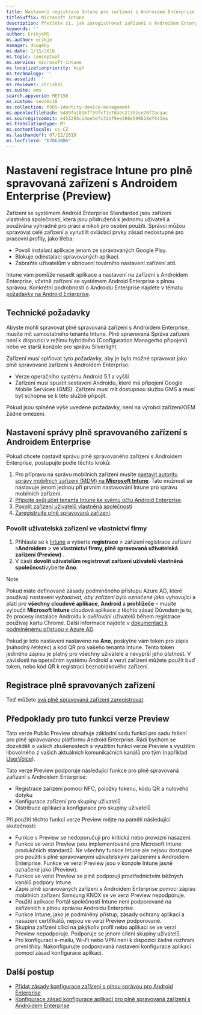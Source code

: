 ```yaml
---
title: Nastavení registrace Intune pro zařízení s Androidem Enterprise s plnou správou
titleSuffix: Microsoft Intune
description: Přečtěte si, jak zaregistrovat zařízení s Androidem Enterprise s plnou správou v Intune.
keywords: ''
author: ErikjeMS
ms.author: erikje
manager: dougeby
ms.date: 1/15/2018
ms.topic: conceptual
ms.service: microsoft-intune
ms.localizationpriority: high
ms.technology: ''
ms.assetid: ''
ms.reviewer: chrisbal
ms.suite: ems
search.appverid: MET150
ms.custom: seodec18
ms.collection: M365-identity-device-management
ms.openlocfilehash: 54d9fa1016ff39fcf1e7da9c21391ce70f7acaac
ms.sourcegitcommit: e451295ca3ee3efc31bf9ee360e599b28ef643ea
ms.translationtype: MT
ms.contentlocale: cs-CZ
ms.lasthandoff: 07/12/2019
ms.locfileid: "67863086"
---
```

# <a name="set-up-intune-enrollment-of-android-enterprise-fully-managed-devices-preview"></a>Nastavení registrace Intune pro plně spravovaná zařízení s Androidem Enterprise (Preview)

Zařízení se systémem Android Enterprise Standarded jsou zařízení vlastněná společností, která jsou přidružená k jednomu uživateli a používána výhradně pro práci a nikoli pro osobní použití. Správci můžou spravovat celé zařízení a vynutilit ovládací prvky zásad nedostupné pro pracovní profily, jako třeba:
- Povolí instalaci aplikace jenom ze spravovaných Google Play.
- Blokuje odinstalaci spravovaných aplikací.
- Zabraňte uživatelům v obnovení továrního nastavení zařízení atd.

Intune vám pomůže nasadit aplikace a nastavení na zařízení s Androidem Enterprise, včetně zařízení se systémem Android Enterprise s plnou správou. Konkrétní podrobnosti o Androidu Enterprise najdete v tématu [požadavky na Android Enterprise](https://support.google.com/work/android/answer/6174145?hl=en&ref_topic=6151012).

## <a name="technical-requirements"></a>Technické požadavky

Abyste mohli spravovat plně spravovaná zařízení s Androidem Enterprise, musíte mít samostatného tenanta Intune. Plně spravovaná Správa zařízení není k dispozici v režimu hybridního (Configuration Managerho připojení) nebo ve starší konzole pro správu Silverlight.

Zařízení musí splňovat tyto požadavky, aby je bylo možné spravovat jako plně spravované zařízení s Androidem Enterprise:

- Verze operačního systému Android 5.1 a vyšší
- Zařízení musí spustit sestavení Androidu, které má připojení Google Mobile Services (GMS). Zařízení musí mít dostupnou službu GMS a musí být schopna se k této službě připojit.

Pokud jsou splněné výše uvedené požadavky, není na výrobci zařízení/OEM žádné omezení.

## <a name="set-up-android-enterprise-fully-managed-device-management"></a>Nastavení správy plně spravovaného zařízení s Androidem Enterprise

Pokud chcete nastavit správu plně spravovaného zařízení s Androidem Enterprise, postupujte podle těchto kroků:

1. Pro přípravu na správu mobilních zařízení musíte [nastavit autoritu správy mobilních zařízení (MDM) na **Microsoft Intune**](mdm-authority-set.md). Tato možnost se nastavuje jenom jednou při prvním nastavování Intune pro správu mobilních zařízení.
2. [Připojte svůj účet tenanta Intune ke svému účtu Android Enterprise](connect-intune-android-enterprise.md).
3. [Povolit zařízení uživatelů vlastněná společností](#enable-corporate-owned-user-devices)
4. [Zaregistrujte plně spravovaná zařízení](#enroll-the-fully-managed-devices).

### <a name="enable-corporate-owned-user-devices"></a>Povolit uživatelská zařízení ve vlastnictví firmy

1. Přihlaste se k [Intune](https://go.microsoft.com/fwlink/?linkid=2090973) a vyberte **registrace** > zařízení registrace zařízení s**Androidem** > **ve vlastnictví firmy, plně spravovaná uživatelská zařízení (Preview)** .
2. V části **dovolit uživatelům registrovat zařízení uživatelů vlastněná společností**vyberte **Ano**.

> [!NOTE]
> Pokud máte definované zásady podmíněného přístupu Azure AD, které používají nastavení *vyžadovat, aby zařízení bylo označené jako vyhovující* a platí pro **všechny cloudové aplikace**, **Android** a **prohlížeče** – musíte vyloučit **Microsoft Intune** cloudová aplikace z těchto zásad Důvodem je to, že procesy instalace Androidu k ověřování uživatelů během registrace používají kartu Chrome. Další informace najdete v [dokumentaci k podmíněnému přístupu v Azure AD](https://docs.microsoft.com/azure/active-directory/conditional-access/).

Pokud je toto nastavení nastaveno na **Ano**, poskytne vám token pro zápis (náhodný řetězec) a kód QR pro vašeho tenanta Intune. Tento token jediného zápisu je platný pro všechny uživatele a nevyprší jeho platnost. V závislosti na operačním systému Android a verzi zařízení můžete použít buď token, nebo kód QR k registraci beznabídkového zařízení.

## <a name="enroll-the-fully-managed-devices"></a>Registrace plně spravovaných zařízení
Teď můžete [svá plně spravovaná zařízení zaregistrovat](android-dedicated-devices-fully-managed-enroll.md).

## <a name="considerations-for-this-preview-feature"></a>Předpoklady pro tuto funkci verze Preview
Tato verze Public Preview obsahuje základní sadu funkcí pro sadu řešení pro plně spravovanou platformu Android Enterprise. Rádi bychom se dozvěděli o vašich zkušenostech s využitím funkcí verze Preview s využitím libovolného z vašich aktuálních komunikačních kanálů pro tým (například [UserVoice](https://microsoftintune.uservoice.com/forums/291681-ideas?category_id=210853)).

Tato verze Preview podporuje následující funkce pro plně spravovaná zařízení s Androidem Enterprise:
- Registrace zařízení pomocí NFC, položky tokenu, kódu QR a nulového dotyku
- Konfigurace zařízení pro skupiny uživatelů
- Distribuce aplikací a konfigurace pro skupiny uživatelů


Při použití těchto funkcí verze Preview mějte na paměti následující skutečnosti:
- Funkce v Preview se nedoporučují pro kritická nebo provozní nasazení. 
- Funkce ve verzi Preview jsou implementované pro Microsoft Intune produkčních standardů. Ne všechny funkce Intune ale nejsou dostupné pro použití s plně spravovanými uživatelskými zařízeními s Androidem Enterprise. Funkce ve verzi Preview jsou v konzole Intune jasně označené jako (Preview). 
- Funkce ve verzi Preview se plně podporují prostřednictvím běžných kanálů podpory Intune.
- Zápis plně spravovaných zařízení s Androidem Enterprise pomocí zápisu mobilních zařízení Samsung KNOX se ve verzi Preview nepodporuje. 
- Použití aplikace Portál společnosti Intune není podporované na zařízeních s plnou správou Androidu Enterprise. 
- Funkce Intune, jako je podmíněný přístup, zásady ochrany aplikací a nasazení certifikátů, nejsou ve verzi Preview podporované. 
- Skupina zařízení cílící na jakýkoliv profil nebo aplikaci se ve verzi Preview nepodporuje. Podporuje se jenom cílení skupiny uživatelů. 
- Pro konfiguraci e-mailu, Wi-Fi nebo VPN není k dispozici žádné rozhraní první třídy. Nakonfigurujte podporovaná nastavení konfigurace aplikací pomocí zásad konfigurace aplikací.

## <a name="next-steps"></a>Další postup
- [Přidat zásady konfigurace zařízení s plnou správou pro Android Enterprise](device-restrictions-android-for-work.md#device-owner-only)
- [Konfigurace zásad konfigurace aplikací pro plně spravovaná zařízení s Androidem Enterprise](app-configuration-policies-use-android.md)

